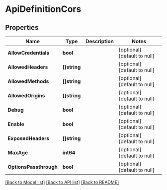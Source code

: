 # ApiDefinitionCors

## Properties
Name | Type | Description | Notes
------------ | ------------- | ------------- | -------------
**AllowCredentials** | **bool** |  | [optional] [default to null]
**AllowedHeaders** | **[]string** |  | [optional] [default to null]
**AllowedMethods** | **[]string** |  | [optional] [default to null]
**AllowedOrigins** | **[]string** |  | [optional] [default to null]
**Debug** | **bool** |  | [optional] [default to null]
**Enable** | **bool** |  | [optional] [default to null]
**ExposedHeaders** | **[]string** |  | [optional] [default to null]
**MaxAge** | **int64** |  | [optional] [default to null]
**OptionsPassthrough** | **bool** |  | [optional] [default to null]

[[Back to Model list]](../README.md#documentation-for-models) [[Back to API list]](../README.md#documentation-for-api-endpoints) [[Back to README]](../README.md)


